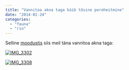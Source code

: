 ```yaml
---
title: "Vannitoa akna taga käib tõsine pereheitmine"
date: "2014-01-24"
categories: 
  - "fauna"
  - "rio"
---
```


Selline [moodustis](http://et.wikipedia.org/wiki/Mesilass%C3%BClem) siis meil täna vannitoa akna taga:

[![IMG_3302](/images/img_3302.jpg "IMG_3302")](https://picasaweb.google.com/lh/photo/N8K-8gHiRivITIJmGDMQ_9MTjNZETYmyPJy0liipFm0?feat=directlink)

[![IMG_3308](/images/img_3308.jpg "IMG_3308")](https://picasaweb.google.com/lh/photo/hN0TBKgGXbj8gDAaHUCCjNMTjNZETYmyPJy0liipFm0?feat=directlink)
